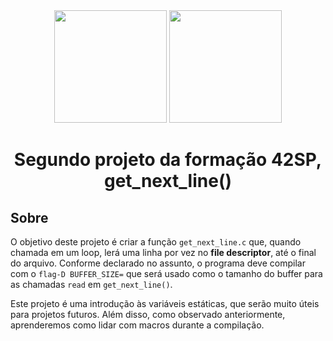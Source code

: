 <div id="header" align="center">
  <img src="https://s4.gifyu.com/images/back_slash_green.gif" height="180"/>
  <img src="https://s4.gifyu.com/images/n_gif.gif" width="180"/>
</div>
 

<h1 align="center">Segundo projeto da formação 42SP, get_next_line()</h1>

## Sobre
O objetivo deste projeto é criar a função `get_next_line.c` que, quando chamada em um loop, lerá uma linha por vez no __file descriptor__, até o final do arquivo. Conforme declarado no assunto, o programa deve compilar com o `flag-D BUFFER_SIZE=` que será usado como o tamanho do buffer para as chamadas `read` em `get_next_line()`.

Este projeto é uma introdução às variáveis ​​estáticas, que serão muito úteis para projetos futuros. Além disso, como observado anteriormente, aprenderemos como lidar com macros durante a compilação.
